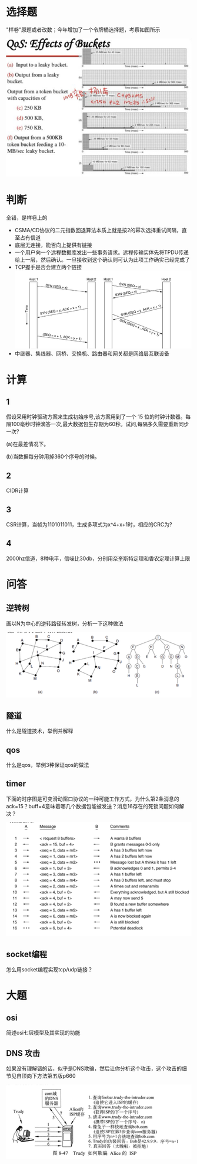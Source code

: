 # 选择题

"样卷"原题或者改数；今年增加了一个令牌桶选择题，考察如图所示

![Alt text](image.png)


# 判断

全错，是样卷上的

- CSMA/CD协议的二元指数回退算法本质上就是按2的幂次选择重试间隔，直至占有信道
- 底层无连接，能否向上提供有链接
- 一个用户向一个远程数据库发出一些事务请求。远程传输实体先将TPDU传递给上一层，然后确认。一旦接收到这个确认则可认为此项工作确实已经完成了
- TCP握手是否会建立两个链接
    ![Alt text](image-5.png)
- 中继器、集线器、网桥、交换机、路由器和网关都是网络层互联设备

# 计算

## 1

假设采用时钟驱动方案来生成初始序号,该方案用到了一个 15 位的时钟计数器。每隔100毫秒时钟滴答一次,最大数据包生存期为60秒。试问,每隔多久需要重新同步一次? 

(a)在最差情况下。

(b)当数据每分钟用掉360个序号的时候。

## 2

CIDR计算

## 3

CSR计算，当帧为1101011011，生成多项式为x^4+x+1时，相应的CRC为?

## 4

2000hz信道，8种电平，信噪比30db，分别用奈奎斯特定理和香农定理计算上限


# 问答

## 逆转树


画以N为中心的逆转路径转发树，分析一下这种做法

![Alt text](image-1.png)

## 隧道

什么是隧道技术，举例并解释

## qos

什么是qos，举例3种保证qos的做法

## timer

下面的时序图是可变滑动窗口协议的一种可能工作方式，为什么第2条消息的ack=15？buff=4意味着哪几个数据包能被发送？消息16存在的死锁问题如何解决？

![Alt text](image-2.png)

## socket编程

怎么用socket编程实现tcp/udp链接？

# 大题

## osi

简述osi七层模型及其实现的功能

## DNS 攻击

如果没有理解错的话，似乎是DNS欺骗，然后让你分析这个攻击，这个攻击的细节见自顶向下方法第五版p660

![Alt text](image-4.png)

